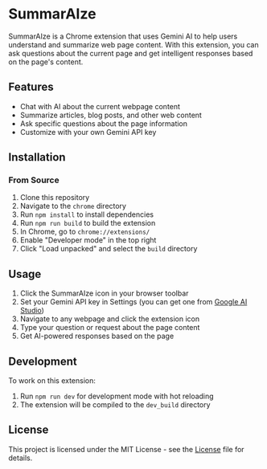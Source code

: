 # SummarAIze

SummarAIze is a Chrome extension that uses Gemini AI to help users understand and summarize web page content. With this extension, you can ask questions about the current page and get intelligent responses based on the page's content.

## Features

- Chat with AI about the current webpage content
- Summarize articles, blog posts, and other web content
- Ask specific questions about the page information
- Customize with your own Gemini API key

## Installation

### From Source

1. Clone this repository
2. Navigate to the `chrome` directory
3. Run `npm install` to install dependencies
4. Run `npm run build` to build the extension
5. In Chrome, go to `chrome://extensions/`
6. Enable "Developer mode" in the top right
7. Click "Load unpacked" and select the `build` directory

## Usage

1. Click the SummarAIze icon in your browser toolbar
2. Set your Gemini API key in Settings (you can get one from [Google AI Studio](https://makersuite.google.com/app/apikey))
3. Navigate to any webpage and click the extension icon
4. Type your question or request about the page content
5. Get AI-powered responses based on the page

## Development

To work on this extension:

1. Run `npm run dev` for development mode with hot reloading
2. The extension will be compiled to the `dev_build` directory

## License

This project is licensed under the MIT License - see the [License](License) file for details.
